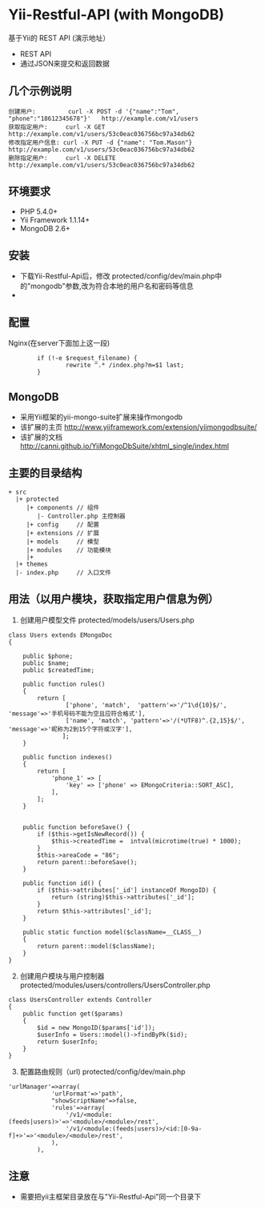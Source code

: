 # Yii-Restful-API (with MongoDB)
基于Yii的 REST API (演示地址）
* REST API
* 通过JSON来提交和返回数据

## 几个示例说明
```
创建用户:         curl -X POST -d '{"name":"Tom", "phone":"18612345678"}'   http://example.com/v1/users
获取指定用户:     curl -X GET http://example.com/v1/users/53c0eac036756bc97a34db62
修改指定用户信息: curl -X PUT -d {"name": "Tom.Mason"} http://example.com/v1/users/53c0eac036756bc97a34db62
删除指定用户:     curl -X DELETE http://example.com/v1/users/53c0eac036756bc97a34db62
```

## 环境要求
* PHP 5.4.0+
* Yii Framework 1.1.14+
* MongoDB 2.6+
 
## 安装
* 下载Yii-Restful-Api后，修改 protected/config/dev/main.php中的"mongodb"参数,改为符合本地的用户名和密码等信息
*  

## 配置
Nginx(在server下面加上这一段)
```
        if (!-e $request_filename) {
                rewrite ^.* /index.php?m=$1 last;
        }
```
## MongoDB
* 采用Yii框架的yii-mongo-suite扩展来操作mongodb
* 该扩展的主页 http://www.yiiframework.com/extension/yiimongodbsuite/
* 该扩展的文档 http://canni.github.io/YiiMongoDbSuite/xhtml_single/index.html

## 主要的目录结构
```
+ src
  |+ protected
     |+ components // 组件
        |- Controller.php 主控制器
     |+ config     // 配置
     |+ extensions // 扩展
     |+ models     // 模型
     |+ modules    // 功能模块
     |+ 
  |+ themes
  |- index.php     // 入口文件

```

## 用法（以用户模块，获取指定用户信息为例）
1. 创建用户模型文件 protected/models/users/Users.php
```
class Users extends EMongoDoc
{

    public $phone;
    public $name;
    public $createdTime;

    public function rules()
    {
        return [
                ['phone', 'match',  'pattern'=>'/^1\d{10}$/', 'message'=>'手机号码不能为空且应符合格式'],
                ['name', 'match', 'pattern'=>'/(*UTF8)^.{2,15}$/', 'message'=>'昵称为2到15个字符或汉字'],
               ];
    }

    public function indexes()
    {
        return [
            'phone_1' => [
                'key' => ['phone' => EMongoCriteria::SORT_ASC],
            ],
        ];
    }


    public function beforeSave() {
        if ($this->getIsNewRecord()) {
            $this->createdTime =  intval(microtime(true) * 1000);
        }
		$this->areaCode = "86";
        return parent::beforeSave();
    }

    public function id() {
        if ($this->attributes['_id'] instanceOf MongoID) {
            return (string)$this->attributes['_id'];
        }
        return $this->attributes['_id'];
    }

    public static function model($className=__CLASS__)
    {
        return parent::model($className);
    }
}
```

2. 创建用户模块与用户控制器 protected/modules/users/controllers/UsersController.php
```
class UsersController extends Controller
{
	public function get($params)
	{
		$id = new MongoID($params['id']);
		$userInfo = Users::model()->findByPk($id);
        return $userInfo;
	}
}
```


3. 配置路由规则（url) protected/config/dev/main.php
```
'urlManager'=>array(
            'urlFormat'=>'path',
            "showScriptName"=>false,
            'rules'=>array(
                '/v1/<module:(feeds|users)>'=>'<module>/<module>/rest',
                '/v1/<module:(feeds|users)>/<id:[0-9a-f]+>'=>'<module>/<module>/rest',
            ),
        ),
```

## 注意
* 需要把yii主框架目录放在与"Yii-Restful-Api"同一个目录下
